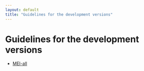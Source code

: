 ```yaml
---
layout: default
title: "Guidelines for the development versions"
---
```


# Guidelines for the development versions

* [MEI-all](/guidelines/dev)